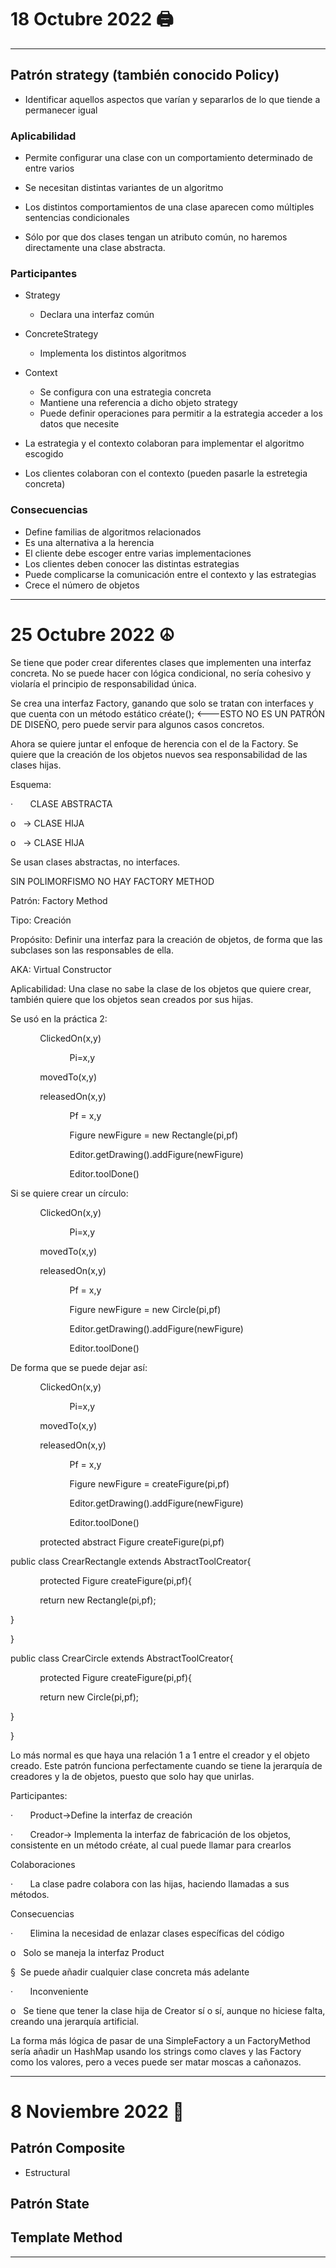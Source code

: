 # 18 Octubre 2022 🖨
---

## Patrón strategy (también conocido Policy)

- Identificar aquellos aspectos que varían y separarlos de lo que tiende a permanecer igual

### Aplicabilidad
- Permite configurar una clase con un comportamiento determinado de entre varios
- Se necesitan distintas variantes de un algoritmo
- Los distintos comportamientos de una clase aparecen como múltiples sentencias condicionales

- Sólo por que dos clases tengan un atributo común, no haremos directamente una clase abstracta.

### Participantes
- Strategy
	- Declara una interfaz común
- ConcreteStrategy
	- Implementa los distintos algoritmos
- Context
	- Se configura con una estrategia concreta
	- Mantiene una referencia a dicho objeto strategy
	- Puede definir operaciones para permitir a la estrategia acceder a los datos que necesite

- La estrategia y el contexto colaboran para implementar el algoritmo escogido
- Los clientes colaboran con el contexto (pueden pasarle la estretegia concreta)

### Consecuencias
- Define familias de algoritmos relacionados
- Es una alternativa a la herencia
- El cliente debe escoger entre varias implementaciones
- Los clientes deben conocer las distintas estrategias
- Puede complicarse la comunicación entre el contexto y las estrategias
- Crece el número de objetos

---
# 25 Octubre 2022 ☮️

Se tiene que poder crear diferentes clases que implementen una interfaz concreta. No se puede hacer con lógica condicional, no sería cohesivo y violaría el principio de responsabilidad única.

Se crea una interfaz Factory, ganando que solo se tratan con interfaces y que cuenta con un método estático créate(); <---ESTO NO ES UN PATRÓN DE DISEÑO, pero puede servir para algunos casos concretos.

Ahora se quiere juntar el enfoque de herencia con el de la Factory. Se quiere que la creación de los objetos nuevos sea responsabilidad de las clases hijas.

Esquema:

·       CLASE ABSTRACTA

o   -> CLASE HIJA

o   -> CLASE HIJA

Se usan clases abstractas, no interfaces.

SIN POLIMORFISMO NO HAY FACTORY METHOD

Patrón: Factory Method

Tipo: Creación

Propósito: Definir una interfaz para la creación de objetos, de forma que las subclases son las responsables de ella.

AKA: Virtual Constructor

Aplicabilidad: Una clase no sabe la clase de los objetos que quiere crear, también quiere que los objetos sean creados por sus hijas.

Se usó en la práctica 2:

            ClickedOn(x,y)

                        Pi=x,y

            movedTo(x,y)

            releasedOn(x,y)

                        Pf = x,y

                        Figure newFigure = new Rectangle(pi,pf)

                        Editor.getDrawing().addFigure(newFigure)

                        Editor.toolDone()

Si se quiere crear un círculo:

            ClickedOn(x,y)

                        Pi=x,y

            movedTo(x,y)

            releasedOn(x,y)

                        Pf = x,y

                        Figure newFigure = new Circle(pi,pf)

                        Editor.getDrawing().addFigure(newFigure)

                        Editor.toolDone()

De forma que se puede dejar así:

            ClickedOn(x,y)

                        Pi=x,y

            movedTo(x,y)

            releasedOn(x,y)

                        Pf = x,y

                        Figure newFigure = createFigure(pi,pf)

                        Editor.getDrawing().addFigure(newFigure)

                        Editor.toolDone()

            protected abstract Figure createFigure(pi,pf)

public class CrearRectangle extends AbstractToolCreator{

            protected Figure createFigure(pi,pf){

            return new Rectangle(pi,pf);

}

}

public class CrearCircle extends AbstractToolCreator{

            protected Figure createFigure(pi,pf){

            return new Circle(pi,pf);

}

}

Lo más normal es que haya una relación 1 a 1 entre el creador y el objeto creado. Este patrón funciona perfectamente cuando se tiene la jerarquía de creadores y la de objetos, puesto que solo hay que unirlas.

Participantes:

·       Product->Define la interfaz de creación

·       Creador-> Implementa la interfaz de fabricación de los objetos, consistente en un método créate, al cual puede llamar para crearlos

Colaboraciones

·       La clase padre colabora con las hijas, haciendo llamadas a sus métodos.

Consecuencias

·       Elimina la necesidad de enlazar clases específicas del código

o   Solo se maneja la interfaz Product

§  Se puede añadir cualquier clase concreta más adelante

·       Inconveniente

o   Se tiene que tener la clase hija de Creator sí o sí, aunque no hiciese falta, creando una jerarquía artificial.

La forma más lógica de pasar de una SimpleFactory a un FactoryMethod sería añadir un HashMap usando los strings como claves y las Factory como los valores, pero a veces puede ser matar moscas a cañonazos.

---
# 8 Noviembre 2022 🐡

## Patrón Composite
- Estructural

## Patrón State

## Template Method

---